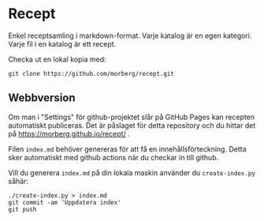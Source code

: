 # Recept
Enkel receptsamling i markdown-format. Varje katalog är en egen kategori. Varje fil i en katalog är ett recept.

Checka ut en lokal kopia med:

    git clone https://github.com/morberg/recept.git

## Webbversion
Om man i "Settings" för github-projektet slår på GitHub Pages kan recepten automatiskt publiceras.
Det är påslaget för detta repository  och du hittar det på https://morberg.github.io/recept/ .

Filen `index.md` behöver genereras för att få en innehållsförteckning. Detta sker automatiskt med github actions när du checkar in till github.

Vill du generera `index.md` på din lokala maskin använder du `create-index.py` såhär:

    ./create-index.py > index.md
    git commit -am 'Uppdatera index'
    git push
